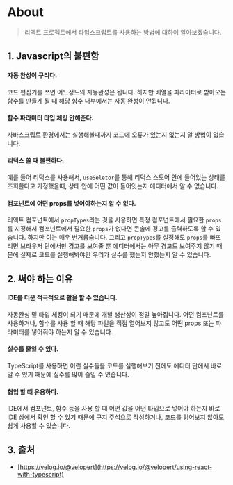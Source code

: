 # About

> 리엑트 프로젝트에서 타입스크립트를 사용하는 방법에 대하여 알아보겠습니다.

## 1. Javascript의 불편함

#### 자동 완성이 구리다.

코드 편집기를 쓰면 어느정도의 자동완성은 됩니다. 하지만 배열을 파라미터로 받아오는 함수를 만들게 될 때 해당 함수 내부에서는 자동 완성이 안됩니다.

#### 함수 파라미터 타입 체킹 안해준다.

자바스크립트 환경에서는 실행해볼때까지 코드에 오류가 있는지 없는지 알 방법이 없습니다.

#### 리덕스 쓸 때 불편하다.

예를 들어 리덕스를 사용해서, `useSeletor`를 통해 리덕스 스토어 안에 들어있는 상태를 조회한다고 가정했을때, 상태 안에 어떤 값이 들어잇는지 에디터에서 알 수 없습니다.

#### 컴포넌트에 어떤 props를 넣어야하는지 알 수 없다.

리액트 컴포넌트에서 `propTypes`라는 것을 사용하면 특정 컴포넌트에서 필요한 `props`를 지정해서 컴포넌트에서 필요한 `props`가 없다면 콘솔에 경고를 출력하도록 할 수 있습니다. 하지만 이는 매우 번거롭습니다. 그리고 `propTypes`를 설정해도 `props`를 빠뜨리면 브라우저 단에서만 경고를 보여줄 뿐 에디터에서는 아무 경고도 보여주지 않기 때문에 실제로 코드를 실행해봐야만 우리가 실수를 했는지 안했는지 알 수 있습니다.

## 2. 써야 하는 이유

#### IDE를 더운 적극적으로 활욜 할 수 있습니다.

자동완성 밑 타입 체킹이 되기 때문에 개발 생산성이 정말 높아집니다. 어떤 컴포넌트를 사용하거나, 함수를 사용 할 때 해당 파일을 직접 열어보지 않고도 어떤 props 또는 파라미터를 넣어줘야 하는지 알 수 있습니다.

#### 실수를 줄일 수 있다.

TypeScript를 사용하면 이런 실수들을 코드를 실행해보기 전에도 에디터 단에서 바로 알 수 있기 때문에 실수를 많이 줄일 수 있습니다.

#### 협업 할 떄 유용하다.

IDE에서 컴포넌트, 함수 등을 사용 할 때 어떤 값을 어떤 타입으로 넣어야 하는지 바로 IDE 상에서 확인 할 수 있기 때문에 구지 주석으로 작성하거나, 코드를 읽어보지 않아도 쉽게 사용할 수 있습니다.

## 3. 출처

- [https://velog.io/@velopert](https://velog.io/@velopert/using-react-with-typescript)
